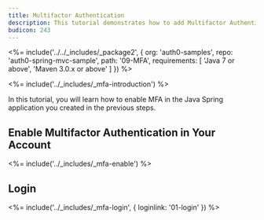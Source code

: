 ```yaml
---
title: Multifactor Authentication
description: This tutorial demonstrates how to add Multifactor Authentication to your Java Spring web app with Auth0.
budicon: 243
---
```


<%= include('../../_includes/_package2', {
  org: 'auth0-samples',
  repo: 'auth0-spring-mvc-sample',
  path: '09-MFA',
  requirements: [
    'Java 7 or above',
    'Maven 3.0.x or above'
  ]
}) %>

<%= include('../_includes/_mfa-introduction') %>

In this tutorial, you will learn how to enable MFA in the Java Spring application you created in the previous steps.

## Enable Multifactor Authentication in Your Account

<%= include('../_includes/_mfa-enable') %>

## Login

<%= include('../_includes/_mfa-login', { loginlink: '01-login' }) %>
